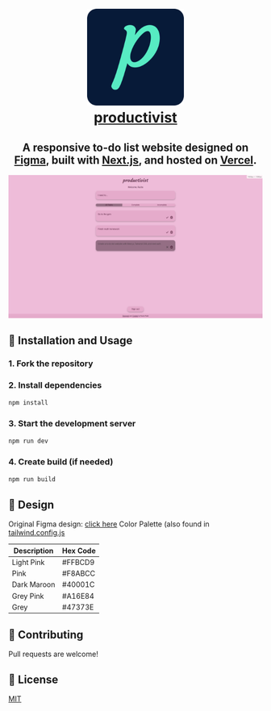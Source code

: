 <h1 align="center">
  <br>
    <a href="https://productivist.vercel.app/"><img src="https://github.com/RudraPatel2003/productivist/blob/main/src/assets/icons/GitHub-logo192.png"></a>
  <br>
  <a href="https://productivist.vercel.app/">productivist</a>
  <br>
</h1>

<h2 align="center">A responsive to-do list website designed on <a href="https://www.figma.com/" target="_blank" rel="noreferrer">Figma</a>, built with <a href="https://nextjs.org/" target="_blank" rel="noreferrer">Next.js</a>, and hosted on <a href="https://vercel.com/" target="_blank" rel="noreferrer">Vercel</a>.</h2>

<p align="center">
  <img src="https://raw.githubusercontent.com/RudraPatel2003/productivist/main/src/assets/images/WebsiteImage.PNG" alt="Website image">
 </p>

## 🔨 Installation and Usage

### 1. Fork the repository

### 2. Install dependencies

```sh
npm install
```

### 3. Start the development server

```sh
npm run dev
```

### 4. Create build (if needed)

```sh
npm run build
```

## 🎨 Design

Original Figma design: [click here](https://www.figma.com/file/CpwFJ8KpbCVHNBCBylETCt/productivist?node-id=0%3A1)
Color Palette (also found in [tailwind.config.js](https://github.com/RudraPatel2003/productivist/blob/main/tailwind.config.js)

| Description | Hex Code |
| ----------- | -------- |
| Light Pink  | #FFBCD9  |
| Pink        | #F8ABCC  |
| Dark Maroon | #40001C  |
| Grey Pink   | #A16E84  |
| Grey        | #47373E  |

## 🤝 Contributing

Pull requests are welcome!

## 📖 License

[MIT](https://choosealicense.com/licenses/mit/)
